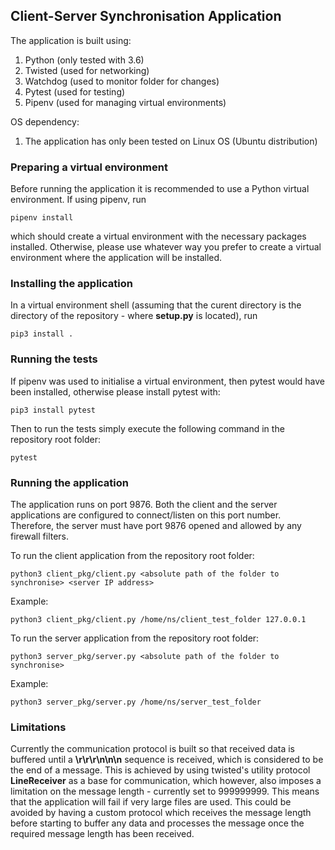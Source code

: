 ## Client-Server Synchronisation Application

The application is built using:

1) Python (only tested with 3.6)
2) Twisted (used for networking)
3) Watchdog (used to monitor folder for changes)
4) Pytest (used for testing)
5) Pipenv (used for managing virtual environments)

OS dependency:

1) The application has only been tested on Linux OS (Ubuntu distribution)

### Preparing a virtual environment

Before running the application it is recommended to use a Python virtual environment. If using pipenv,
run 

```
pipenv install
```

which should create a virtual environment with the necessary packages installed.
Otherwise, please use whatever way you prefer to create a virtual environment where the application will
be installed.

### Installing the application

In a virtual environment shell (assuming that the curent directory is the directory of the repository -
where **setup.py** is located), run

```
pip3 install .
```

### Running the tests

If pipenv was used to initialise a virtual environment, then pytest would have been installed, otherwise please
install pytest with:

```
pip3 install pytest
```

Then to run the tests simply execute the following command in the repository root folder:

```
pytest
```

### Running the application

The application runs on port 9876. Both the client and the server applications are configured to connect/listen
on this port number. Therefore, the server must have port 9876 opened and allowed by any firewall filters.

To run the client application from the repository root folder:

```
python3 client_pkg/client.py <absolute path of the folder to synchronise> <server IP address>
```

Example:

```
python3 client_pkg/client.py /home/ns/client_test_folder 127.0.0.1
```

To run the server application from the repository root folder:

```
python3 server_pkg/server.py <absolute path of the folder to synchronise>
```

Example:

```
python3 server_pkg/server.py /home/ns/server_test_folder 
```



### Limitations

Currently the communication protocol is built so that received data is buffered until a **\r\r\r\n\n\n** sequence is received,
which is considered to be the end of a message. This is achieved by using twisted's utility protocol **LineReceiver** as a base
for communication, which however, also imposes a limitation on the message length - currently set to 999999999. This means that 
the application will fail if very large files are used. This could be avoided by having a custom protocol which receives the message 
length before starting to buffer any data and processes the message once the required message length has been received.